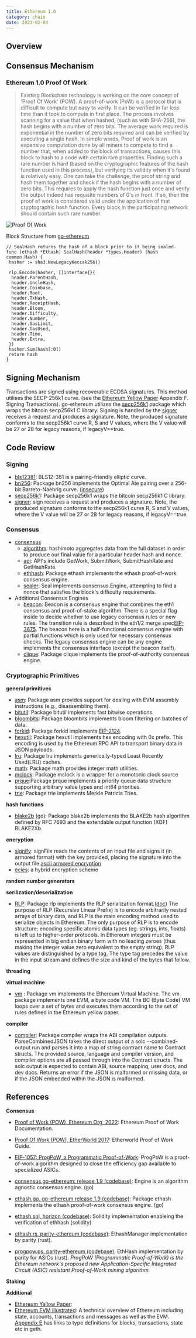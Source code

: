 ```yaml
---
title: Ethereum 1.0
category: chain
date: 2023-02-04
---
```



## Overview

## Consensus Mechanism

### Ethereum 1.0 Proof Of Work

> Existing Blockchain technology is working on the core concept of 'Proof Of Work' (POW). A proof-of-work (PoW) is a protocol that is difficult to compute but easy to verify. It can be verified in far less time than it took to compute in first place. The process involves scanning for a value that when hashed, (such as with SHA-256), the hash begins with a number of zero bits. The average work required is exponential in the number of zero bits required and can be verified by executing a single hash. In simple words, Proof of work is an expensive computation done by all miners to compete to find a number that, when added to the block of transactions, causes this block to hash to a code with certain rare properties. Finding such a rare number is hard (based on the cryptographic features of the hash function used in this process), but verifying its validity when it's found is relatively easy. One can take the challenge, the proof string and hash them together and check if the hash begins with a number of zero bits. This requires to apply the hash function just once and verify the output indeed has requisite numbers of 0's in front. If so, then the proof of work is considered valid under the application of that cryptographic hash function. Every block in the participating network should contain such rare number.

![Proof Of Work](/assets/research/pow.png "Proof Of Work")

Block Structure from [go-ethereum](https://github.com/ethereum/go-ethereum/blob/release/1.9/consensus/ethash/consensus.go)

```
// SealHash returns the hash of a block prior to it being sealed.
func (ethash *Ethash) SealHash(header *types.Header) (hash common.Hash) {
 hasher := sha3.NewLegacyKeccak256()

 rlp.Encode(hasher, []interface{}{
  header.ParentHash,
  header.UncleHash,
  header.Coinbase,
  header.Root,
  header.TxHash,
  header.ReceiptHash,
  header.Bloom,
  header.Difficulty,
  header.Number,
  header.GasLimit,
  header.GasUsed,
  header.Time,
  header.Extra,
 })
 hasher.Sum(hash[:0])
 return hash
}
```

## Signing Mechanism

Transactions are signed using recoverable ECDSA signatures. This method utilises the SECP-256k1 curve. (see the [Ethereum Yellow Paper](https://ethereum.github.io/yellowpaper/paper.pdf) Appendix F. Signing Transactions). go-ethereum utilizes the [secp256k1](https://github.com/ethereum/go-ethereum/tree/master/crypto/secp256k1) package which wraps the bitcoin secp256k1 C library. Signing is handled by the [signer](https://github.com/ethereum/go-ethereum/tree/master/signer) receives a request and produces a signature. Note, the produced signature conforms to the secp256k1 curve R, S and V values, where the V value will be 27 or 28 for legacy reasons, if legacyV==true.

## Code Review

### Signing

* [bls12381](https://github.com/ethereum/go-ethereum/tree/master/crypto/bls12381): BLS12-381 is a pairing-friendly elliptic curve.
* [bn256](https://github.com/ethereum/go-ethereum/tree/master/crypto/bn256): Package bn256 implements the Optimal Ate pairing over a 256-bit Barreto-Naehrig curve. ([insecure](https://moderncrypto.org/mail-archive/curves/2016/000740.html))
* [secp256k1](https://github.com/ethereum/go-ethereum/tree/master/crypto/secp256k1): Package secp256k1 wraps the bitcoin secp256k1 C library.
* [signer](https://github.com/ethereum/go-ethereum/tree/master/signer): sign receives a request and produces a signature. Note, the produced signature conforms to the secp256k1 curve R, S and V values, where the V value will be 27 or 28 for legacy reasons, if legacyV==true.

### Consensus

* [consensus](https://github.com/ethereum/go-ethereum/tree/master/consensus)
  * [algorithm](https://github.com/ethereum/go-ethereum/blob/master/consensus/ethash/algorithm.go): hashimoto aggregates data from the full dataset in order to produce our final value for a particular header hash and nonce.
  * [api](https://github.com/ethereum/go-ethereum/blob/master/consensus/ethash/api.go): API's include GetWork, SubmitWork, SubmitHashRate and GetHashRate.
  * [ethhash](https://github.com/ethereum/go-ethereum/tree/master/consensus): Package ethash implements the ethash proof-of-work consensus engine.
  * [sealer](https://github.com/ethereum/go-ethereum/blob/master/consensus/ethash/sealer.go): Seal implements consensus.Engine, attempting to find a nonce that satisfies the block's difficulty requirements.
* Additional Consensus Engines
  * [beacon](https://github.com/ethereum/go-ethereum/tree/master/consensus/beacon): Beacon is a consensus engine that combines the eth1 consensus and proof-of-stake algorithm. There is a special flag inside to decide whether to use legacy consensus rules or new rules. The transition rule is described in the eth1/2 merge spec[EIP-3675](https://github.com/ethereum/EIPs/blob/master/EIPS/eip-3675.md).  The beacon here is a half-functional consensus engine with partial functions which is only used for necessary consensus checks. The legacy consensus engine can be any engine implements the consensus interface (except the beacon itself).
  * [clique](https://github.com/ethereum/go-ethereum/blob/master/consensus/clique/clique.go): Package clique implements the proof-of-authority consensus engine.

### Cryptographic Primitives

**general primitives**

* [asm](https://github.com/ethereum/go-ethereum/tree/master/core/asm): Package asm provides support for dealing with EVM assembly instructions (e.g., disassembling them).
* [bitutil](https://github.com/ethereum/go-ethereum/tree/master/common/bitutil): Package bitutil implements fast bitwise operations.
* [bloombits](https://github.com/ethereum/go-ethereum/tree/master/core/bloombits): Package bloombits implements bloom filtering on batches of data.
* [forkid](https://github.com/ethereum/go-ethereum/tree/master/core/forkid): Package forkid implements [EIP-2124](https://eips.ethereum.org/EIPS/eip-2124).
* [hexutil](https://github.com/ethereum/go-ethereum/tree/master/common/hexutil): Package hexutil implements hex encoding with 0x prefix. This encoding is used by the Ethereum RPC API to transport binary data in JSON payloads.
* [lru](https://github.com/ethereum/go-ethereum/tree/master/common/lru): Package lru implements generically-typed Least Recently Used(LRU) caches.
* [math](https://github.com/ethereum/go-ethereum/tree/master/common/math): Package math provides integer math utilities.
* [mclock](https://github.com/ethereum/go-ethereum/tree/master/common/mclock): Package mclock is a wrapper for a monotonic clock source
* [prque](https://github.com/ethereum/go-ethereum/tree/master/common/prque):Package prque implements a priority queue data structure supporting arbitrary value types and int64 priorities.
* [trie](https://github.com/ethereum/go-ethereum/tree/master/trie): Package trie implements Merkle Patricia Tries.

**hash functions**

* [blake2b](https://github.com/ethereum/go-ethereum/tree/master/crypto/blake2b) (go): Package blake2b implements the BLAKE2b hash algorithm defined by RFC 7693 and the extendable output function (XOF) BLAKE2Xb.

**encryption**

* [signify](https://github.com/ethereum/go-ethereum/tree/master/crypto/signify): signFile reads the contents of an input file and signs it (in armored format) with the key provided, placing the signature into the output file.[ascii armored encryption](https://www.rfc-editor.org/rfc/pdfrfc/rfc4880.txt.pdf)
* [ecies](https://github.com/ethereum/go-ethereum/tree/master/crypto/ecies): a hybrid encryption scheme

**random number generators**

**serilization/deserialization**

* [RLP](https://github.com/ethereum/go-ethereum/tree/master/rlp): Package rlp implements the RLP serialization format.([doc](https://github.com/ethereum/go-ethereum/blob/master/rlp/doc.go)) The purpose of RLP (Recursive Linear Prefix) is to encode arbitrarily nested arrays of binary data, and RLP is the main encoding method used to serialize objects in Ethereum.
The only purpose of RLP is to encode structure; encoding specific atomic data types (eg.
strings, ints, floats) is left up to higher-order protocols. In Ethereum integers must be
represented in big endian binary form with no leading zeroes (thus making the integer
value zero equivalent to the empty string). RLP values are distinguished by a type tag. The type tag precedes the value in the input stream and defines the size and kind of the bytes that follow.

**threading**

**virtual machine**

* [vm](https://github.com/ethereum/go-ethereum/tree/master/core/vm) : Package vm implements the Ethereum Virtual Machine. The vm package implements one EVM, a byte code VM. The BC (Byte Code) VM loops over a set of bytes and executes them according to the set of rules defined in the Ethereum yellow paper.

**compiler**

* [compiler](https://github.com/ethereum/go-ethereum/tree/master/common/compiler): Package compiler wraps the ABI compilation outputs. ParseCombinedJSON takes the direct output of a solc --combined-output run and parses it into a map of string contract name to Contract structs. The provided source, language and compiler version, and compiler options are all passed through into the Contract structs. The solc output is expected to contain ABI, source mapping, user docs, and dev docs. Returns an error if the JSON is malformed or missing data, or if the JSON embedded within the JSON is malformed.

## References

**Consensus**

* [Proof of Work (POW), Ethereum Org, 2022](https://ethereum.org/en/developers/docs/consensus-mechanisms/pow/): Ethereum Proof of Work Documentation.
* [Proof Of Work (POW), EtherWorld 2017](https://etherworld.co/2017/04/16/proof-of-work-pow/): Etherworld Proof of Work Guide.
* [EIP-1057: ProgPoW, a Programmatic Proof-of-Work](https://eips.ethereum.org/EIPS/eip-1057): ProgPoW is a proof-of-work algorithm designed to close the efficiency gap available to specialized ASICs.

* [consensus go-ethereum: release 1.9 (codebase)](https://github.com/ethereum/go-ethereum/blob/release/1.9/consensus/consensus.go): Engine is an algorithm agnostic consensus engine. (go)
* [ethash.go, go-ethereum release 1.9 (codebase)](https://github.com/ethereum/go-ethereum/blob/release/1.9/consensus/ethash/ethash.go): Package ethash implements the ethash proof-of-work consensus engine. (go)
* [ethash.sol, horizon (codebase)](https://github.com/johnwhitton/horizon/blob/refactorV2/contracts/ethash/ethash.sol): Solidity implementation enableing the verification of ethhash (solidity)
* [ethash.rs, parity-ethereum (codebase)](https://github.com/openethereum/parity-ethereum/blob/v2.7.2-stable/ethash/src/lib.rs): EthashManager implementation by parity (rust).
* [progpow.ps, parity-ethereum (codebase)](https://github.com/openethereum/parity-ethereum/blob/v2.7.2-stable/ethash/src/progpow.rs): EthHash implementation by parity for ASICs (rust). *ProgPoW (Programmatic Proof-of-Work) is the Ethereum network's proposed new Application-Specific Integrated Circuit (ASIC) resistant Proof-of-Work mining algorithm.*

**Staking**

**Additional**

* [Ethereum Yellow Paper](https://ethereum.github.io/yellowpaper/paper.pdf):
* [Ethereum EVM illustrated](https://takenobu-hs.github.io/downloads/ethereum_evm_illustrated.pdf): A technical overview of Ethereum including state, accounts, transactions and messages as well as the EVM. [Appendix E](#appendix-e-data-structures) has links to type definitions for blocks, transactions, state etc in geth.
